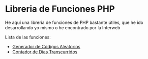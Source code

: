 # Libreria de Funciones PHP

He aquí una libreria de funciones de PHP bastante útiles, que he ido desarrollando yo mismo o he encontrado por la Interweb

Lista de las funciones:

 - [Generador de Códigos Aleatorios](/functions/keygenerator.php)
 - [Contador de Días Transcurridos]()
